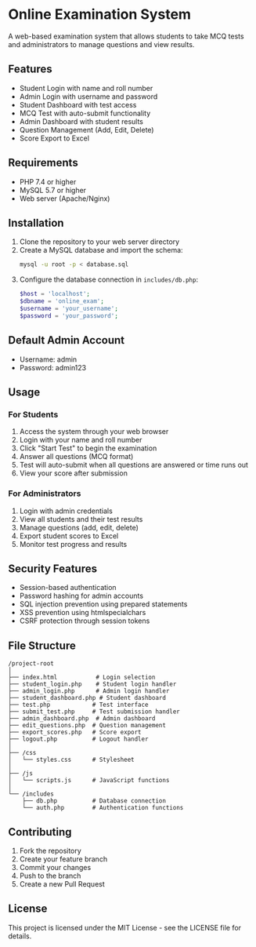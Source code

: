 # Online Examination System

A web-based examination system that allows students to take MCQ tests and administrators to manage questions and view results.

## Features

- Student Login with name and roll number
- Admin Login with username and password
- Student Dashboard with test access
- MCQ Test with auto-submit functionality
- Admin Dashboard with student results
- Question Management (Add, Edit, Delete)
- Score Export to Excel

## Requirements

- PHP 7.4 or higher
- MySQL 5.7 or higher
- Web server (Apache/Nginx)

## Installation

1. Clone the repository to your web server directory
2. Create a MySQL database and import the schema:
   ```bash
   mysql -u root -p < database.sql
   ```
3. Configure the database connection in `includes/db.php`:
   ```php
   $host = 'localhost';
   $dbname = 'online_exam';
   $username = 'your_username';
   $password = 'your_password';
   ```

## Default Admin Account

- Username: admin
- Password: admin123

## Usage

### For Students

1. Access the system through your web browser
2. Login with your name and roll number
3. Click "Start Test" to begin the examination
4. Answer all questions (MCQ format)
5. Test will auto-submit when all questions are answered or time runs out
6. View your score after submission

### For Administrators

1. Login with admin credentials
2. View all students and their test results
3. Manage questions (add, edit, delete)
4. Export student scores to Excel
5. Monitor test progress and results

## Security Features

- Session-based authentication
- Password hashing for admin accounts
- SQL injection prevention using prepared statements
- XSS prevention using htmlspecialchars
- CSRF protection through session tokens

## File Structure

```
/project-root
│
├── index.html           # Login selection
├── student_login.php    # Student login handler
├── admin_login.php      # Admin login handler
├── student_dashboard.php # Student dashboard
├── test.php            # Test interface
├── submit_test.php     # Test submission handler
├── admin_dashboard.php  # Admin dashboard
├── edit_questions.php  # Question management
├── export_scores.php   # Score export
├── logout.php          # Logout handler
│
├── /css
│   └── styles.css      # Stylesheet
│
├── /js
│   └── scripts.js      # JavaScript functions
│
└── /includes
    ├── db.php          # Database connection
    └── auth.php        # Authentication functions
```

## Contributing

1. Fork the repository
2. Create your feature branch
3. Commit your changes
4. Push to the branch
5. Create a new Pull Request

## License

This project is licensed under the MIT License - see the LICENSE file for details. 